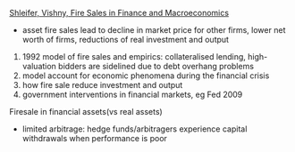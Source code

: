[Shleifer, Vishny, Fire Sales in Finance and Macroeconomics ](https://rcpedia.stanford.edu/yen/webBasedCompute.html)
- asset fire sales lead to decline in market price for other firms, lower net worth of firms, reductions of real investment and output
1. 1992 model of fire sales and empirics: collateralised lending, high-valuation bidders are sidelined due to debt overhang problems 
2. model account for economic phenomena during the financial crisis
3. how fire sale reduce investment and output
4. government interventions in financial markets, eg Fed 2009

Firesale in financial assets(vs real assets)
- limited arbitrage: hedge funds/arbitragers experience capital withdrawals when performance is poor 
